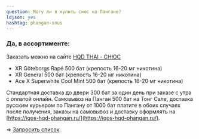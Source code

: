 ```yaml
---
question: Могу ли я купить снюс на Пангане?
ldjson: yes 
hashtag: phangan-snus
---
```


### Да, в ассортименте:

Заказать можно на сайте [HQD THAI - СНЮС](https://iqos-hqd-phangan.ru/)


* XR Göteborgs Rapé 500 бат (крепость 16-20 мг никотина)
* XR General 500 бат (крепость 16-20 мг никотина)
* Ace X Superwhite Cool Mint 500 бат (крепость 16-20 мг никотина)

Стандартная доставка до двери 300 бат за один день при заказе с утра с оплатой онлайн. Самовывоз на Панган 500 бат на Тонг Сале, доставка русским курьером по Пангану от  1000 бат платите в обоих случаях после получения, заказы на самовывоз и доставку оформлять на [https://iqos-hqd-phangan.ru/](https://iqos-hqd-phangan.ru/).

=> [Запросить список](https://t.me/kolesnikov1988).
